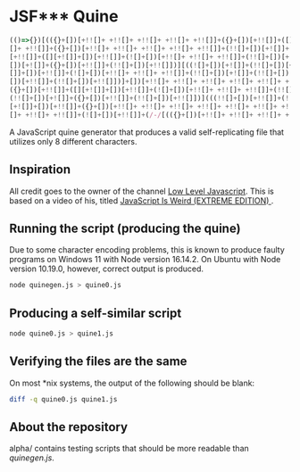 # JSF*** Quine

```js
(()=>{})[(({}+[])[+!![]+ +!![]+ +!![]+ +!![]+ +!![]]+({}+[])[+!![]]+([][+![]]+[])[+!![]]+(![]+[])[+!![]+ +!![]+ +!![]]+(!![]+[])[+![]]+(!![]+[])[+!![]]+(!![]+[])[+!!
[]+ +!![]]+({}+[])[+!![]+ +!![]+ +!![]+ +!![]+ +!![]]+(!![]+[])[+![]]+({}+[])[+!![]]+(!![]+[])[+!![]])]((([]+[])[(({}+[])[+!![]+ +!![]+ +!![]+ +!![]+ +!![]]+({}+[])
[+!![]]+([][+![]]+[])[+!![]]+(![]+[])[+!![]+ +!![]+ +!![]]+(!![]+[])[+![]]+(!![]+[])[+!![]]+(!![]+[])[+!![]+ +!![]]+({}+[])[+!![]+ +!![]+ +!![]+ +!![]+ +!![]]+(!![]+
[])[+![]]+({}+[])[+!![]]+(!![]+[])[+!![]])][((![]+[])[+![]]+(!![]+[])[+!![]]+({}+[])[+!![]]+((+![])[(({}+[])[+!![]+ +!![]+ +!![]+ +!![]+ +!![]]+({}+[])[+!![]]+([][+!
[]]+[])[+!![]]+(![]+[])[+!![]+ +!![]+ +!![]]+(!![]+[])[+![]]+(!![]+[])[+!![]]+(!![]+[])[+!![]+ +!![]]+({}+[])[+!![]+ +!![]+ +!![]+ +!![]+ +!![]]+(!![]+[])[+![]]+({}+
[])[+!![]]+(!![]+[])[+!![]])]+[])[+!![]+ +!![]+ +!![]+ +!![]+ +!![]+ +!![]+ +!![]+ +!![]+ +!![]+ +!![]+ +!![]]+(()=>{})[(({}+[])[+!![]+ +!![]+ +!![]+ +!![]+ +!![]]+
({}+[])[+!![]]+([][+![]]+[])[+!![]]+(![]+[])[+!![]+ +!![]+ +!![]]+(!![]+[])[+![]]+(!![]+[])[+!![]]+(!![]+[])[+!![]+ +!![]]+({}+[])[+!![]+ +!![]+ +!![]+ +!![]+ +!![]]+
(!![]+[])[+![]]+({}+[])[+!![]]+(!![]+[])[+!![]])](((!![]+[])[+!![]]+(![]+[])[+!![]+ +!![]+ +!![]+ +!![]]+(!![]+[])[+![]]+(!![]+[])[+!![]+ +!![]]+(!![]+[])[+!![]]+([]
[+![]]+[])[+!![]]+({}+[])[+!![]+ +!![]+ +!![]+ +!![]+ +!![]+ +!![]+ +!![]]+(![]+[])[+!![]+ +!![]+ +!![]+ +!![]]+(![]+[])[+!![]+ +!![]+ +!![]]+({}+[])[+!![]+ +!![]+ +!!
[]+ +!![]+ +!![]]+(![]+[])[+!![]]+(/-/[(({}+[])[+!![]+ +!![]+ +!![]+ +!![]+ +!![]]+({}+[])[+!![]]+([][+![]]+[])[+!![]]+(![]+[])[+!![]+ +!![]+ +!![]]+(!![]+[])[+![] ...
```

A JavaScript quine generator that produces a valid self-replicating file that utilizes only 8 different characters.

## Inspiration

All credit goes to the owner of the channel [Low Level Javascript](https://www.youtube.com/c/LowLevelJavaScript). This is based on a video of his, titled [JavaScript Is Weird (EXTREME EDITION)
](https://www.youtube.com/watch?v=sRWE5tnaxlI).

## Running the script (producing the quine)

Due to some character encoding problems, this is known to produce faulty programs on Windows 11 with Node version 16.14.2. On Ubuntu with Node version 10.19.0, however, correct output is produced.

```sh
node quinegen.js > quine0.js
```

## Producing a self-similar script

```sh
node quine0.js > quine1.js
```

## Verifying the files are the same

On most *nix systems, the output of the following should be blank:

```sh
diff -q quine0.js quine1.js
```

## About the repository

alpha/ contains testing scripts that should be more readable than <i>quinegen.js</i>.
